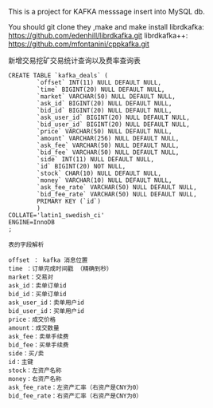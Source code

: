 This is a project for KAFKA messsage insert into MySQL db.

You should git clone they ,make and make install 
librdkafka:
https://github.com/edenhill/librdkafka.git
librdkafka++:
https://github.com/mfontanini/cppkafka.git


新增交易挖矿交易统计查询以及费率查询表

	CREATE TABLE `kafka_deals` (
			`offset` INT(11) NULL DEFAULT NULL,
			`time` BIGINT(20) NULL DEFAULT NULL,
			`market` VARCHAR(50) NULL DEFAULT NULL,
			`ask_id` BIGINT(20) NULL DEFAULT NULL,
			`bid_id` BIGINT(20) NULL DEFAULT NULL,
			`ask_user_id` BIGINT(20) NULL DEFAULT NULL,
			`bid_user_id` BIGINT(20) NULL DEFAULT NULL,
			`price` VARCHAR(50) NULL DEFAULT NULL,
			`amount` VARCHAR(256) NULL DEFAULT NULL,
			`ask_fee` VARCHAR(50) NULL DEFAULT NULL,
			`bid_fee` VARCHAR(50) NULL DEFAULT NULL,
			`side` INT(11) NULL DEFAULT NULL,
			`id` BIGINT(20) NOT NULL,
			`stock` CHAR(10) NULL DEFAULT NULL,
			`money` VARCHAR(10) NULL DEFAULT NULL,
			`ask_fee_rate` VARCHAR(50) NULL DEFAULT NULL,
			`bid_fee_rate` VARCHAR(50) NULL DEFAULT NULL,
			PRIMARY KEY (`id`)
			)
	COLLATE='latin1_swedish_ci'
	ENGINE=InnoDB
	;

	表的字段解析

	offset ： kafka 消息位置
	time ：订单完成时间戳 （精确到秒）
	market：交易对
	ask_id：卖单订单id
	bid_id：买单订单id
	ask_user_id：卖单用户id
	bid_user_id：买单用户id
	price：成交价格
	amount：成交数量
	ask_fee：卖单手续费
	bid_fee：买单手续费
	side：买/卖
	id：主键
	stock：左资产名称
	money：右资产名称
	ask_fee_rate：左资产汇率（右资产是CNY为0）
	bid_fee_rate：右资产汇率（右资产是CNY为0）
